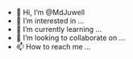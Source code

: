 - 👋 Hi, I’m @MdJuwell
- 👀 I’m interested in ...
- 🌱 I’m currently learning ...
- 💞️ I’m looking to collaborate on ...
- 📫 How to reach me ...

<!---
MdJuwell/MdJuwell is a ✨ special ✨ repository because its `README.md` (this file) appears on your GitHub profile.
You can click the Preview link to take a look at your changes.
--->
